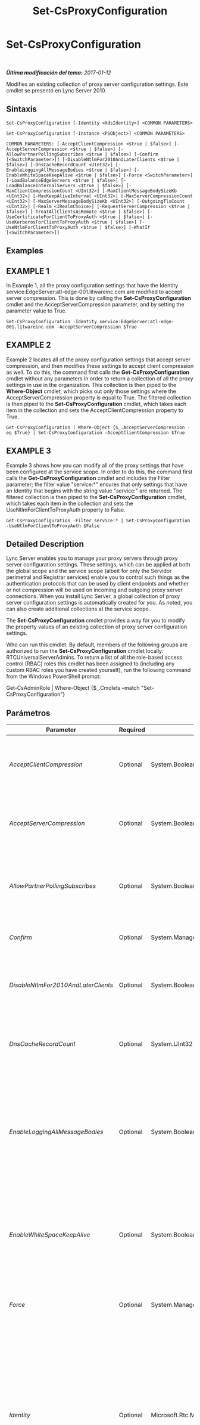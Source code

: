 ﻿---
title: Set-CsProxyConfiguration
TOCTitle: Set-CsProxyConfiguration
ms:assetid: 2eb74d25-05b5-4901-aa92-eeda2f351e25
ms:mtpsurl: https://technet.microsoft.com/es-es/library/Gg425796(v=OCS.15)
ms:contentKeyID: 48274806
ms.date: 01/13/2017
mtps_version: v=OCS.15
ms.translationtype: HT
---

# Set-CsProxyConfiguration

 

_**Última modificación del tema:** 2017-01-12_

Modifies an existing collection of proxy server configuration settings. Este cmdlet se presentó en Lync Server 2010.

## Sintaxis

    Set-CsProxyConfiguration [-Identity <XdsIdentity>] <COMMON PARAMETERS>

    Set-CsProxyConfiguration [-Instance <PSObject>] <COMMON PARAMETERS>

    COMMON PARAMETERS: [-AcceptClientCompression <$true | $false>] [-AcceptServerCompression <$true | $false>] [-AllowPartnerPollingSubscribes <$true | $false>] [-Confirm [<SwitchParameter>]] [-DisableNtlmFor2010AndLaterClients <$true | $false>] [-DnsCacheRecordCount <UInt32>] [-EnableLoggingAllMessageBodies <$true | $false>] [-EnableWhiteSpaceKeepAlive <$true | $false>] [-Force <SwitchParameter>] [-LoadBalanceEdgeServers <$true | $false>] [-LoadBalanceInternalServers <$true | $false>] [-MaxClientCompressionCount <UInt32>] [-MaxClientMessageBodySizeKb <UInt32>] [-MaxKeepAliveInterval <UInt32>] [-MaxServerCompressionCount <UInt32>] [-MaxServerMessageBodySizeKb <UInt32>] [-OutgoingTlsCount <UInt32>] [-Realm <IRealmChoice>] [-RequestServerCompression <$true | $false>] [-TreatAllClientsAsRemote <$true | $false>] [-UseCertificateForClientToProxyAuth <$true | $false>] [-UseKerberosForClientToProxyAuth <$true | $false>] [-UseNtlmForClientToProxyAuth <$true | $false>] [-WhatIf [<SwitchParameter>]]

## Examples

## EXAMPLE 1

In Example 1, all the proxy configuration settings that have the Identity service:EdgeServer:atl-edge-001.litwareinc.com are modified to accept server compression. This is done by calling the **Set-CsProxyConfiguration** cmdlet and the AcceptServerCompression parameter, and by setting the parameter value to True.

    Set-CsProxyConfiguration -Identity service:EdgeServer:atl-edge-001.litwareinc.com -AcceptServerCompression $True

## EXAMPLE 2

Example 2 locates all of the proxy configuration settings that accept server compression, and then modifies these settings to accept client compression as well. To do this, the command first calls the **Get-CsProxyConfiguration** cmdlet without any parameters in order to return a collection of all the proxy settings in use in the organization. This collection is then piped to the **Where-Object** cmdlet, which picks out only those settings where the AcceptServerCompression property is equal to True. The filtered collection is then piped to the **Set-CsProxyConfiguration** cmdlet, which takes each item in the collection and sets the AcceptClientCompression property to True.

    Get-CsProxyConfiguration | Where-Object {$_.AcceptServerCompression -eq $True} | Set-CsProxyConfiguration -AcceptClientCompression $True

## EXAMPLE 3

Example 3 shows how you can modify all of the proxy settings that have been configured at the service scope. In order to do this, the command first calls the **Get-CsProxyConfiguration** cmdlet and includes the Filter parameter; the filter value "service:\*" ensures that only settings that have an Identity that begins with the string value "service:" are returned. The filtered collection is then piped to the **Set-CsProxyConfiguration** cmdlet, which takes each item in the collection and sets the UseNtlmForClientToProxyAuth property to False.

    Get-CsProxyConfiguration -Filter service:* | Set-CsProxyConfiguration -UseNtlmForClientToProxyAuth $False

## Detailed Description

Lync Server enables you to manage your proxy servers through proxy server configuration settings. These settings, which can be applied at both the global scope and the service scope (albeit for only the Servidor perimetral and Registrar services) enable you to control such things as the authentication protocols that can be used by client endpoints and whether or not compression will be used on incoming and outgoing proxy server connections. When you install Lync Server, a global collection of proxy server configuration settings is automatically created for you. As noted, you can also create additional collections at the service scope.

The **Set-CsProxyConfiguration** cmdlet provides a way for you to modify the property values of an existing collection of proxy server configuration settings.

Who can run this cmdlet: By default, members of the following groups are authorized to run the **Set-CsProxyConfiguration** cmdlet locally: RTCUniversalServerAdmins. To return a list of all the role-based access control (RBAC) roles this cmdlet has been assigned to (including any custom RBAC roles you have created yourself), run the following command from the Windows PowerShell prompt:

Get-CsAdminRole | Where-Object {$\_.Cmdlets –match "Set-CsProxyConfiguration"}

## Parámetros


<table>
<colgroup>
<col style="width: 25%" />
<col style="width: 25%" />
<col style="width: 25%" />
<col style="width: 25%" />
</colgroup>
<thead>
<tr class="header">
<th>Parameter</th>
<th>Required</th>
<th>Type</th>
<th>Description</th>
</tr>
</thead>
<tbody>
<tr class="odd">
<td><p><em>AcceptClientCompression</em></p></td>
<td><p>Optional</p></td>
<td><p>System.Boolean</p></td>
<td><p>When set to True (the default value), the proxy server will accept all incoming compression requests from client endpoints.</p></td>
</tr>
<tr class="even">
<td><p><em>AcceptServerCompression</em></p></td>
<td><p>Optional</p></td>
<td><p>System.Boolean</p></td>
<td><p>When set to True (the default value), the proxy server will accept all incoming compression requests from other servers.</p></td>
</tr>
<tr class="odd">
<td><p><em>AllowPartnerPollingSubscribes</em></p></td>
<td><p>Optional</p></td>
<td><p>System.Boolean</p></td>
<td><p>When set the True, partner applications are allowed to periodically poll the service for state changes. The default value is False ($False).</p></td>
</tr>
<tr class="even">
<td><p><em>Confirm</em></p></td>
<td><p>Optional</p></td>
<td><p>System.Management.Automation.SwitchParameter</p></td>
<td><p>Se le pedirá confirmación antes de ejecutar el comando.</p></td>
</tr>
<tr class="odd">
<td><p><em>DisableNtlmFor2010AndLaterClients</em></p></td>
<td><p>Optional</p></td>
<td><p>System.Boolean</p></td>
<td><p>When set to True, users logging on from Lync must use the Kerberos protocol for authentication. The default value is False.</p></td>
</tr>
<tr class="even">
<td><p><em>DnsCacheRecordCount</em></p></td>
<td><p>Optional</p></td>
<td><p>System.UInt32</p></td>
<td><p>Maximum number of records that can be maintained in the DNS record cache. The default value is 30000.</p></td>
</tr>
<tr class="odd">
<td><p><em>EnableLoggingAllMessageBodies</em></p></td>
<td><p>Optional</p></td>
<td><p>System.Boolean</p></td>
<td><p>When set to True, Lync Server will log the actual content of all instant messages. For privacy reasons, message content is typically deleted and only information about the communicating endpoints is included in the log files.</p>
<p>The default value is False.</p></td>
</tr>
<tr class="even">
<td><p><em>EnableWhiteSpaceKeepAlive</em></p></td>
<td><p>Optional</p></td>
<td><p>System.Boolean</p></td>
<td><p>When set to True (the default value) the proxy server expects clients to periodically send a &quot;whitespace message&quot; (an empty message with no content) to indicate that the connection is still active.</p></td>
</tr>
<tr class="odd">
<td><p><em>Force</em></p></td>
<td><p>Optional</p></td>
<td><p>System.Management.Automation.SwitchParameter</p></td>
<td><p>Suppresses the display of any non-fatal error message that might occur when running the command.</p></td>
</tr>
<tr class="even">
<td><p><em>Identity</em></p></td>
<td><p>Optional</p></td>
<td><p>Microsoft.Rtc.Management.Xds.XdsIdentity</p></td>
<td><p>Unique identifier for the proxy server configuration settings to be modified. To modify the global settings, use this syntax: -Identity global. To modify settings configured at the service scope, use syntax similar to this: -Identity &quot;service: EdgeServer:atl-edge-001.litwareinc.com&quot;.</p>
<p>If this parameter is not included, the <strong>Set-CsProxyConfiguration</strong> cmdlet will automatically modify the global settings.</p></td>
</tr>
<tr class="odd">
<td><p><em>Instance</em></p></td>
<td><p>Optional</p></td>
<td><p>ProxySettings object</p></td>
<td><p>Permite transmitir una referencia a un objeto en el cmdlet en lugar de establecer valores de parámetro independientes.</p></td>
</tr>
<tr class="even">
<td><p><em>LoadBalanceEdgeServers</em></p></td>
<td><p>Optional</p></td>
<td><p>System.Boolean</p></td>
<td><p>When True, software load balancing is employed for requests to Edge Servers. The default value is True ($True).</p></td>
</tr>
<tr class="odd">
<td><p><em>LoadBalanceInternalServers</em></p></td>
<td><p>Optional</p></td>
<td><p>System.Boolean</p></td>
<td><p>When True, software load balancing is employed for requests to Registrars and other internal servers. The default value is true ($True).</p></td>
</tr>
<tr class="even">
<td><p><em>MaxClientCompressionCount</em></p></td>
<td><p>Optional</p></td>
<td><p>System.UInt32</p></td>
<td><p>Indicates the maximum number of client-to-server connections that can be compressed at any given time; additional connections beyond this limit will not be compressed. The compression count can be set to any integer value between 0 and 65535, inclusive. The default value is 15000.</p></td>
</tr>
<tr class="odd">
<td><p><em>MaxClientMessageBodySizeKb</em></p></td>
<td><p>Optional</p></td>
<td><p>System.UInt32</p></td>
<td><p>The maximum-allowed size (in kilobytes) for the body of a message sent from a client endpoint. The default value is 128, meaning that messages with a body size larger than 128 KB will be rejected. The client message body size can be set to any integer value between 64 and 256, inclusive.</p></td>
</tr>
<tr class="even">
<td><p><em>MaxKeepAliveInterval</em></p></td>
<td><p>Optional</p></td>
<td><p>System.UInt32</p></td>
<td><p>Specifies the amount of time (in minutes) that can elapse before the server verifies that the connection with the client is still valid. The default value is 20 minutes.</p></td>
</tr>
<tr class="odd">
<td><p><em>MaxServerCompressionCount</em></p></td>
<td><p>Optional</p></td>
<td><p>System.UInt32</p></td>
<td><p>Indicates the maximum number of server-to-server connections that can be compressed at any given time; additional connections beyond this limit will not be compressed. The server compression count can be set to any integer value between 0 and 65535, inclusive. The default value is 1024.</p></td>
</tr>
<tr class="even">
<td><p><em>MaxServerMessageBodySizeKb</em></p></td>
<td><p>Optional</p></td>
<td><p>System.UInt32</p></td>
<td><p>The maximum-allowed size (in kilobytes) for the body of a message sent from another server. The default value is 5000, meaning that messages with a body size larger than 5000 KB will be rejected. The server message body size can be set to any integer value between 1000 and 20000, inclusive.</p></td>
</tr>
<tr class="odd">
<td><p><em>OutgoingTlsCount</em></p></td>
<td><p>Optional</p></td>
<td><p>System.UInt32</p></td>
<td><p>Specifies the maximum number of Transport Layer Security (TLS) connections that can be used for each internal server. The minimum number of TLS connections is 1, and the maximum number is 4. By default, OutgoingTlsCount is set to 4.</p></td>
</tr>
<tr class="even">
<td><p><em>Realm</em></p></td>
<td><p>Optional</p></td>
<td><p>Microsoft.Rtc.Management.WritableConfig.Settings.SipProxy.IRealmChoice</p></td>
<td><p>Indicates whether or not security credentials are processed by the default proxy server realm (SIP Communication Services) or by a custom realm. Custom realms must be specified (and created) by using the <strong>New-CsSipProxyCustom</strong> cmdlet.</p></td>
</tr>
<tr class="odd">
<td><p><em>RequestServerCompression</em></p></td>
<td><p>Optional</p></td>
<td><p>System.Boolean</p></td>
<td><p>When set to True (the default value) the proxy server requests that compression be used on all outgoing connections to other servers.</p></td>
</tr>
<tr class="even">
<td><p><em>TreatAllClientsAsRemote</em></p></td>
<td><p>Optional</p></td>
<td><p>System.Boolean</p></td>
<td><p>When set to True, the proxy server functions as if all client connections are external connections that pass through the Servidor perimetral. The default value is False.</p></td>
</tr>
<tr class="odd">
<td><p><em>UseCertificateForClientToProxyAuth</em></p></td>
<td><p>Optional</p></td>
<td><p>System.Boolean</p></td>
<td><p>When set to True (the default value), client endpoints will be allowed to use certificates for authentication.</p></td>
</tr>
<tr class="even">
<td><p><em>UseKerberosForClientToProxyAuth</em></p></td>
<td><p>Optional</p></td>
<td><p>System.Boolean</p></td>
<td><p>When set to True (the default value), client endpoints will be allowed to use the Kerberos protocol for authentication. Although Kerberos is a more secure protocol than NTLM, it cannot be used if the client belongs to a different realm than the server.</p></td>
</tr>
<tr class="odd">
<td><p><em>UseNtlmForClientToProxyAuth</em></p></td>
<td><p>Optional</p></td>
<td><p>System.Boolean</p></td>
<td><p>When set to True (the default value), client endpoints will be allowed to use the NTLM protocol for authentication. Although NTLM is a less secure protocol than Kerberos, NTLM can be used if the client belongs to a different domain than the server. That is not the case with Kerberos authentication.</p></td>
</tr>
<tr class="even">
<td><p><em>WhatIf</em></p></td>
<td><p>Optional</p></td>
<td><p>System.Management.Automation.SwitchParameter</p></td>
<td><p>Describe qué sucedería si se ejecutara el comando sin ejecutarlo realmente.</p></td>
</tr>
</tbody>
</table>


## Input Types

Microsoft.Rtc.Management.WritableConfig.Settings.SipProxy.ProxySettings object. The **Set-CsProxyConfiguration** cmdlet accepts pipelined instances of the proxy settings object.

## Return Types

The **Set-CsProxyConfiguration** cmdlet does not return a value or object. Instead, the cmdlet configures instances of the Microsoft.Rtc.Management.WritableConfig.Settings.SipProxy.ProxySettings object.

## Vea también

#### Otros recursos

[Get-CsProxyConfiguration](get-csproxyconfiguration.md)  
[New-CsProxyConfiguration](new-csproxyconfiguration.md)  
[Remove-CsProxyConfiguration](remove-csproxyconfiguration.md)

